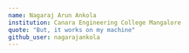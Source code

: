 ```yaml
---
name: Nagaraj Arun Ankola
institution: Canara Engineering College Mangalore
quote: "But, it works on my machine"
github_user: nagarajankola
---
```


